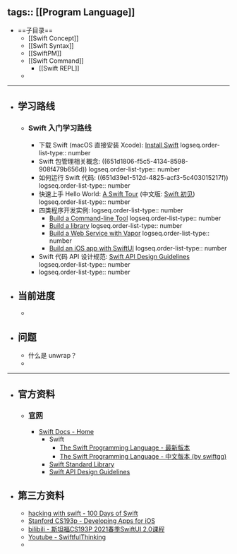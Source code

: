 tags:: [[Program Language]]
---

- ==子目录==
	- [[Swift Concept]]
	- [[Swift Syntax]]
	- [[SwiftPM]]
	- [[Swift Command]]
		- [[Swift REPL]]
	-
- ---
- ## 学习路线
	- ### Swift 入门学习路线
		- 下载 Swift (macOS 直接安装 Xcode): [Install Swift](https://www.swift.org/install/)
		  logseq.order-list-type:: number
		- Swift 包管理相关概念: ((651d1806-f5c5-4134-8598-908f479b656d))
		  logseq.order-list-type:: number
		- 如何运行 Swift 代码: ((651d39e1-512d-4825-acf3-5c403015217f))
		  logseq.order-list-type:: number
		- 快速上手 Hello World: [A Swift Tour](https://docs.swift.org/swift-book/documentation/the-swift-programming-language/guidedtour) (中文版: [Swift 初见](https://gitbook.swiftgg.team/swift/huan-ying-shi-yong-swift/03_a_swift_tour))
		  logseq.order-list-type:: number
		- 四类程序开发实例:
		  logseq.order-list-type:: number
			- [Build a Command-line Tool](https://www.swift.org/getting-started/cli-swiftpm/)
			  logseq.order-list-type:: number
			- [Build a library](https://www.swift.org/getting-started/library-swiftpm/)
			  logseq.order-list-type:: number
			- [Build a Web Service with Vapor](https://www.swift.org/getting-started/vapor-web-server/)
			  logseq.order-list-type:: number
			- [Build an iOS app with SwiftUI](https://www.swift.org/getting-started/swiftui/)
			  logseq.order-list-type:: number
		- Swift 代码 API 设计规范: [Swift API Design Guidelines](https://www.swift.org/documentation/api-design-guidelines/)
		  logseq.order-list-type:: number
		- logseq.order-list-type:: number
- ## 当前进度
	-
- ## 问题
	- 什么是 unwrap？
	-
- ---
- ## 官方资料
	- ### [官网](https://www.swift.org/)
		- [Swift Docs - Home](https://www.swift.org/documentation/)
			- Swift
				- [The Swift Programming Language - 最新版本](https://docs.swift.org/swift-book/documentation/the-swift-programming-language/)
				- [The Swift Programming Language - 中文版本 (by swiftgg)](https://gitbook.swiftgg.team/swift/)
			- [Swift Standard Library](https://developer.apple.com/documentation/swift/swift-standard-library)
			- [Swift API Design Guidelines](https://www.swift.org/documentation/api-design-guidelines/)
- ## 第三方资料
	- [hacking with swift - 100 Days of Swift](https://www.hackingwithswift.com/100)
	- [Stanford CS193p - Developing Apps for iOS](https://cs193p.sites.stanford.edu/2023)
	- [bilibili - 斯坦福CS193P 2021春季SwiftUI 2.0课程](https://www.bilibili.com/video/BV1q64y1d7x5/?vd_source=2b44b4aaa2e3bce2ee0eff9ff550c6bb)
	- [Youtube - SwiftfulThinking](https://www.youtube.com/@SwiftfulThinking/playlists)
	-